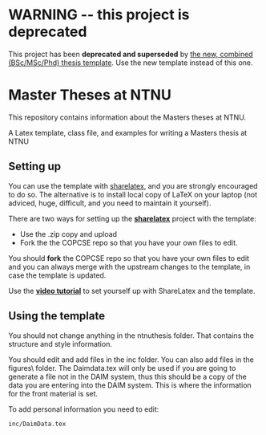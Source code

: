 # WARNING -- this project is deprecated

This project has been **deprecated and superseded** by [the new, combined (BSc/MSc/Phd) thesis template](https://github.com/COPCSE-NTNU/thesis-NTNU). Use the new template instead of this one.



# Master Theses at NTNU

This repository contains information about the Masters theses at NTNU.

A Latex template, class file, and examples for writing a Masters thesis at NTNU


## Setting up

You can use the template with [sharelatex](http://www.sharelatex.com), and you are strongly encouraged to do so. The alternative is to install local copy of LaTeX on your laptop (not adviced, huge, difficult, and you need to maintain it yourself).

There are two ways for setting up the [**sharelatex**](http://www.sharelatex.com) project with the template:
* Use the .zip copy and upload
* Fork the the COPCSE repo so that you have your own files to edit.

You should **fork** the COPCSE repo so that you have your own files to edit and you can always merge with the upstream changes to the template, in case the template is updated. 

Use the [**video tutorial**](https://youtu.be/wfej8tQkFmY) to set yourself up with ShareLatex and the template.


## Using the template

You should not change anything in the ntnuthesis folder.  That contains the structure and style information.

You should edit and add files in the inc folder. You can also add files in the figures\ folder. The Daimdata.tex will only be used if you are going to generate a file not in the DAIM system, thus this should be a copy of the data you are entering into the DAIM system. This is where the information for the front material is set.

To add personal information you need to edit:
```
inc/DaimData.tex
```




